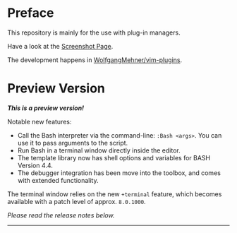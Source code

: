 Preface
================================================================================

This repository is mainly for the use with plug-in managers.

Have a look at the [Screenshot Page](https://wolfgangmehner.github.io/vim-plugins/bashsupport.html).

The development happens in [WolfgangMehner/vim-plugins](https://github.com/WolfgangMehner/vim-plugins).


Preview Version
================================================================================

___This is a preview version!___

Notable new features:

- Call the Bash interpreter via the command-line: `:Bash <args>`. You can use it
  to pass arguments to the script.
- Run Bash in a terminal window directly inside the editor.
- The template library now has shell options and variables for BASH Version 4.4.
- The debugger integration has been move into the toolbox, and comes with
  extended functionality.

The terminal window relies on the new `+terminal` feature, which becomes
available with a patch level of approx. `8.0.1000`.

_Please read the release notes below._


--------------------------------------------------------------------------------


